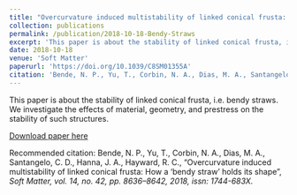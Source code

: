 ```yaml
---
title: "Overcurvature induced multistability of linked conical frusta: How a ‘bendy straw’ holds its shape"
collection: publications
permalink: /publication/2018-10-18-Bendy-Straws
excerpt: 'This paper is about the stability of linked conical frusta, i.e. bendy straws. We investigate the effects of material, geometry, and prestress on the stability of such structures.'
date: 2018-10-18
venue: 'Soft Matter'
paperurl: 'https://doi.org/10.1039/C8SM01355A'
citation: 'Bende, N. P., Yu, T., Corbin, N. A., Dias, M. A., Santangelo, C. D., Hanna, J. A., Hayward, R. C., “Overcurvature induced multistability of linked conical frusta: How a ‘bendy straw’ holds its shape”, <i>Soft Matter<i>, vol. 14, no. 42, pp. 8636–8642, 2018, issn: 1744-683X.'
---
```

This paper is about the stability of linked conical frusta, i.e. bendy straws. We investigate the effects of material, geometry, and prestress on the stability of such structures.

[Download paper here](https://doi.org/10.1039/C8SM01355A)

Recommended citation: Bende, N. P., Yu, T., Corbin, N. A., Dias, M. A., Santangelo, C. D., Hanna, J. A., Hayward, R. C., “Overcurvature induced multistability of linked conical frusta: How a ‘bendy straw’ holds its shape”, <i>Soft Matter<i>, vol. 14, no. 42, pp. 8636–8642, 2018, issn: 1744-683X.